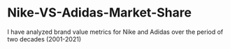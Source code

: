 # Nike-VS-Adidas-Market-Share
I have analyzed brand value metrics for Nike and Adidas over the period of two decades (2001-2021)
